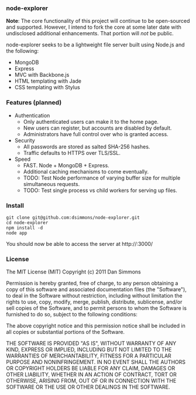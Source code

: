 ### node-explorer

**Note**: The core functionality of this project will continue to be open-sourced and supported. However, I intend to fork the core at some later date with undisclosed additional enhancements. That portion will *not* be public.

node-explorer seeks to be a lightweight file server built using Node.js and the following:

* MongoDB
* Express
* MVC with Backbone.js
* HTML templating with Jade
* CSS templating with Stylus

### Features (planned)
* Authentication
	* Only authenticated users can make it to the home page.
	* New users can register, but accounts are disabled by default.
	* Administrators have full control over who is granted access.
* Security
	* All passwords are stored as salted SHA-256 hashes.
	* Traffic defaults to HTTPS over TLS/SSL.
* Speed
	* FAST. Node + MongoDB + Express.
	* Additional caching mechanisms to come eventually.
	* TODO: Test Node performance of varying buffer size for multiple simultaneous requests.
	* TODO: Test single process vs child workers for serving up files.

### Install
	git clone git@github.com:dsimmons/node-explorer.git
	cd node-explorer
	npm install -d
	node app

You should now be able to access the server at http://<serverip>:3000/

### License

The MIT License (MIT)
Copyright (c) 2011 Dan Simmons

Permission is hereby granted, free of charge, to any person obtaining a copy of this software and associated documentation files (the "Software"), to deal in the Software without restriction, including without limitation the rights to use, copy, modify, merge, publish, distribute, sublicense, and/or sell copies of the Software, and to permit persons to whom the Software is furnished to do so, subject to the following conditions:

The above copyright notice and this permission notice shall be included in all copies or substantial portions of the Software.

THE SOFTWARE IS PROVIDED "AS IS", WITHOUT WARRANTY OF ANY KIND, EXPRESS OR IMPLIED, INCLUDING BUT NOT LIMITED TO THE WARRANTIES OF MERCHANTABILITY, FITNESS FOR A PARTICULAR PURPOSE AND NONINFRINGEMENT. IN NO EVENT SHALL THE AUTHORS OR COPYRIGHT HOLDERS BE LIABLE FOR ANY CLAIM, DAMAGES OR OTHER LIABILITY, WHETHER IN AN ACTION OF CONTRACT, TORT OR OTHERWISE, ARISING FROM, OUT OF OR IN CONNECTION WITH THE SOFTWARE OR THE USE OR OTHER DEALINGS IN THE SOFTWARE.
